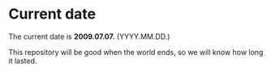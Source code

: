 # Current date

The current date is **2009.07.07.** (YYYY.MM.DD.)

This repository will be good when the world ends, so we will know how long it lasted.